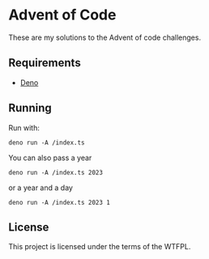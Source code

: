 # Advent of Code

These are my solutions to the Advent of code challenges.

## Requirements

- [Deno](https://deno.com/)

## Running

Run with:

```
deno run -A /index.ts
```

You can also pass a year

```
deno run -A /index.ts 2023
```

or a year and a day

```
deno run -A /index.ts 2023 1
```

## License

This project is licensed under the terms of the WTFPL.
